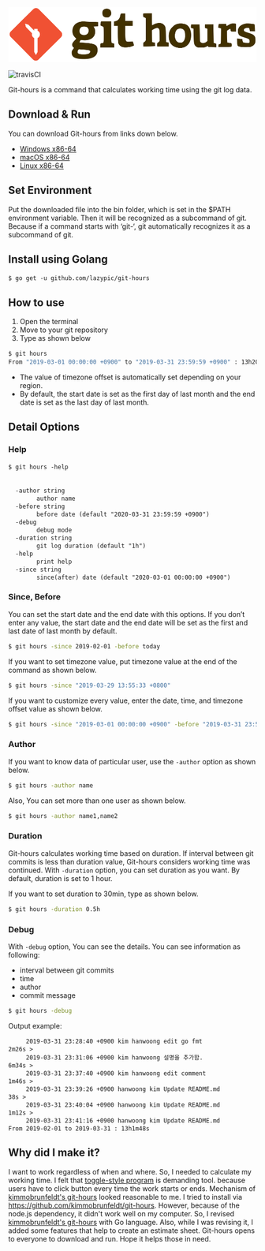 ![logo](figures/git-hours.svg)

![travisCI](https://secure.travis-ci.org/lazypic/git-hours.png)

Git-hours is a command that calculates working time using the git log data.


## Download & Run
You can download Git-hours from links down below.

- [Windows x86-64](https://github.com/lazypic/git-hours/releases/download/v0.0.6/git-hours_windows_x86-64.tgz)
- [macOS x86-64](https://github.com/lazypic/git-hours/releases/download/v0.0.6/git-hours_darwin_x86-64.tgz)
- [Linux x86-64](https://github.com/lazypic/git-hours/releases/download/v0.0.6/git-hours_linux_x86-64.tgz)

## Set Environment
Put the downloaded file into the bin folder, which is set in the $PATH environment variable.
Then it will be recognized as a subcommand of git.
Because if a command starts with ‘git-‘, git automatically recognizes it as a subcommand of git.

## Install using Golang
```
$ go get -u github.com/lazypic/git-hours
```

## How to use

1. Open the terminal
1. Move to your git repository
1. Type as shown below

```bash
$ git hours
From "2019-03-01 00:00:00 +0900" to "2019-03-31 23:59:59 +0900" : 13h20m9s
```
- The value of timezone offset is automatically set depending on your region.
- By default, the start date is set as the first day of last month and the end date is set as the last day of last month. 

## Detail Options

### Help
```
$ git hours -help


  -author string
    	author name
  -before string
    	before date (default "2020-03-31 23:59:59 +0900")
  -debug
    	debug mode
  -duration string
    	git log duration (default "1h")
  -help
    	print help
  -since string
    	since(after) date (default "2020-03-01 00:00:00 +0900")
```

### Since, Before
You can set the start date and the end date with this options.
If you don’t enter any value, the start date and the end date will be set as the first and last date of last month by default.

```bash
$ git hours -since 2019-02-01 -before today
```

If you want to set timezone value, put timezone value at the end of the command as shown below.

```bash
$ git hours -since "2019-03-29 13:55:33 +0800"
```

If you want to customize every value, enter the date, time, and timezone offset value as shown below.

```bash
$ git hours -since "2019-03-01 00:00:00 +0900" -before "2019-03-31 23:59:59 +0900"
```

### Author
If you want to know data of particular user,  use the `-author` option as shown below.

```bash
$ git hours -author name
```

Also, You can set more than one user as shown below.

```bash
$ git hours -author name1,name2
```

### Duration
Git-hours calculates working time based on duration. If interval between git commits is less than duration value, Git-hours considers working time was continued. With `-duration` option, you can set duration as you want.
By default, duration is set to 1 hour.

If you want to set duration to 30min, type as shown below.

```bash
$ git hours -duration 0.5h
```

### Debug
With `-debug` option, You can see the details.
You can see information as following:

- interval between git commits
- time
- author
- commit message

```bash
$ git hours -debug
```

Output example:
```
	 2019-03-31 23:28:40 +0900 kim hanwoong edit go fmt
2m26s >
	 2019-03-31 23:31:06 +0900 kim hanwoong 설명을 추가함.
6m34s >
	 2019-03-31 23:37:40 +0900 kim hanwoong edit comment
1m46s >
	 2019-03-31 23:39:26 +0900 hanwoong kim Update README.md
38s >
	 2019-03-31 23:40:04 +0900 hanwoong kim Update README.md
1m12s >
	 2019-03-31 23:41:16 +0900 hanwoong kim Update README.md
From 2019-02-01 to 2019-03-31 : 13h1m48s
```


## Why did I make it?
I want to work regardless of when and where.
So, I needed to calculate my working time.
I felt that [toggle-style program](https://toggl.com) is demanding tool. because users have to click button every time the work starts or ends.
Mechanism of [kimmobrunfeldt's git-hours](https://github.com/kimmobrunfeldt/git-hours#how-it-works) looked reasonable to me.
I tried to install via https://github.com/kimmobrunfeldt/git-hours. However, because of the node.js dependency, it didn't work well on my computer.
So, I revised [kimmobrunfeldt's git-hours](https://github.com/kimmobrunfeldt/git-hours) with Go language.
Also, while I was revising it, I added some features that help to create an estimate sheet.
Git-hours opens to everyone to download and run. Hope it helps those in need.
